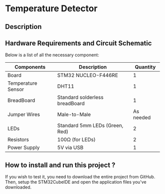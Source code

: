 # Temperature Detector

## Description

## Hardware Requirements and Circuit Schematic 

Below is a list of all the necessary component:

| Components        | Description       | Quantity        |
|----------------|-------------------|----------------|
|     Board     |     STM32 NUCLEO-F446RE     |     1     |
| Temperature Sensor   |     DHT11     |     1     |
| BreadBoard   | Standard solderless breadBoard | 1 |
| Jumper Wires   | Male-to-Male | As needed |
| LEDs   | Standard 5mm LEDs (Green, Red) | 2 |
| Resistors   | 100Ω (for LEDs) | 2 |
| Power Supply   | 5V via USB | 1 |


## How to install and run this project ?
If you wish to test it, you need to download the entire project from GitHub. Then, setup the STM32CubeIDE and open the application files you've downloaded.
